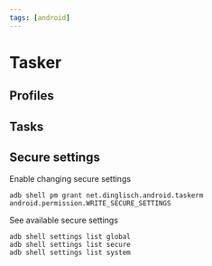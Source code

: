 ```yaml
---
tags: [android]
---
```


# Tasker


## Profiles

## Tasks




## Secure settings

Enable changing secure settings

```
adb shell pm grant net.dinglisch.android.taskerm android.permission.WRITE_SECURE_SETTINGS
```

See available secure settings
```
adb shell settings list global
adb shell settings list secure
adb shell settings list system
```